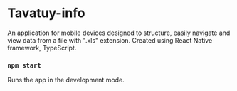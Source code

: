 # Tavatuy-info

An application for mobile devices designed to structure, easily navigate and view data from a file with ".xls" extension. Created using React Native framework, TypeScript.

### `npm start`

Runs the app in the development mode.
